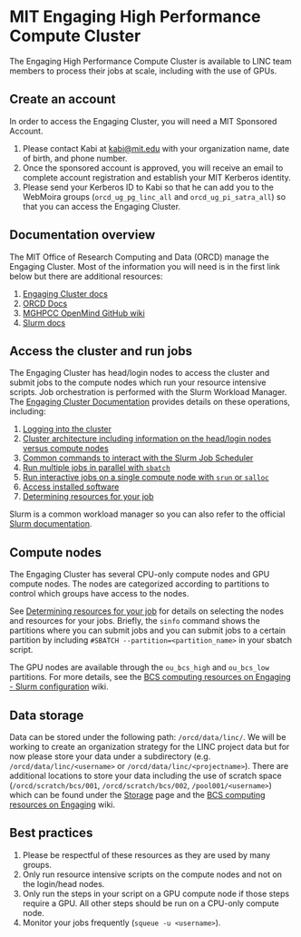 # MIT Engaging High Performance Compute Cluster

The Engaging High Performance Compute Cluster is available to LINC team members to process their jobs at scale, including with the use of GPUs.

## Create an account

In order to access the Engaging Cluster, you will need a MIT Sponsored Account.

1. Please contact Kabi at kabi@mit.edu with your organization name, date of birth, and phone number.
2. Once the sponsored account is approved, you will receive an email to complete account registration and establish your MIT Kerberos identity.
3. Please send your Kerberos ID to Kabi so that he can add you to the WebMoira groups (`orcd_ug_pg_linc_all` and `orcd_ug_pi_satra_all`) so that you can access the Engaging Cluster.

## Documentation overview

The MIT Office of Research Computing and Data (ORCD) manage the Engaging Cluster.  Most of the information you will need is in the first link below but there are additional resources:

1. [Engaging Cluster docs](https://engaging-web.mit.edu/eofe-wiki/)
1. [ORCD Docs](https://orcd-docs.mit.edu/)
1. [MGHPCC OpenMind GitHub wiki](https://github.mit.edu/MGHPCC/OpenMind/wiki)
1. [Slurm docs](https://slurm.schedmd.com/overview.html)

## Access the cluster and run jobs

The Engaging Cluster has head/login nodes to access the cluster and submit jobs to the compute nodes which run your resource intensive scripts.  Job orchestration is performed with the Slurm Workload Manager.  The [Engaging Cluster Documentation](https://engaging-web.mit.edu/eofe-wiki/) provides details on these operations, including:

1. [Logging into the cluster](https://engaging-web.mit.edu/eofe-wiki/logging_in/)
1. [Cluster architecture including information on the head/login nodes versus compute nodes](https://engaging-web.mit.edu/eofe-wiki/slurm/cluster_workflow/)
1. [Common commands to interact with the Slurm Job Scheduler](https://engaging-web.mit.edu/eofe-wiki/slurm/slurm/)
1. [Run multiple jobs in parallel with `sbatch`](https://engaging-web.mit.edu/eofe-wiki/slurm/sbatch/)
1. [Run interactive jobs on a single compute node with `srun` or `salloc`](https://engaging-web.mit.edu/eofe-wiki/slurm/srun/)
1. [Access installed software](https://engaging-web.mit.edu/eofe-wiki/software/load_modules/)
1. [Determining resources for your job](https://engaging-web.mit.edu/eofe-wiki/slurm/resources/)

Slurm is a common workload manager so you can also refer to the official [Slurm documentation](https://slurm.schedmd.com/overview.html).

## Compute nodes

The Engaging Cluster has several CPU-only compute nodes and GPU compute nodes.  The nodes are categorized according to partitions to control which groups have access to the nodes.

See [Determining resources for your job](https://engaging-web.mit.edu/eofe-wiki/slurm/resources/) for details on selecting the nodes and resources for your jobs.  Briefly, the `sinfo` command shows the partitions where you can submit jobs and you can submit jobs to a certain partition by including `#SBATCH --partition=<partition_name>` in your sbatch script.

The GPU nodes are available through the `ou_bcs_high` and `ou_bcs_low` partitions.  For more details, see the [BCS computing resources on Engaging - Slurm configuration](https://github.mit.edu/MGHPCC/OpenMind/wiki/User-guide-for-BCS-computing-resources-on-Engaging#slurm-configuration) wiki.

## Data storage

Data can be stored under the following path: `/orcd/data/linc/`.  We will be working to create an organization strategy for the LINC project data but for now please store your data under a subdirectory (e.g. `/orcd/data/linc/<username>` or `/orcd/data/linc/<projectname>`).  There are additional locations to store your data including the use of scratch space (`/orcd/scratch/bcs/001`, `/orcd/scratch/bcs/002`, `/pool001/<username>`) which can be found under the [Storage](https://engaging-web.mit.edu/eofe-wiki/storage/) page and the [BCS computing resources on Engaging](https://github.mit.edu/MGHPCC/OpenMind/wiki/User-guide-for-BCS-computing-resources-on-Engaging) wiki.

## Best practices

1. Please be respectful of these resources as they are used by many groups.
1. Only run resource intensive scripts on the compute nodes and not on the login/head nodes.
1. Only run the steps in your script on a GPU compute node if those steps require a GPU.  All other steps should be run on a CPU-only compute node.
1. Monitor your jobs frequently (`squeue -u <username>`).